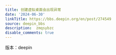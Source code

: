```yaml
---
title: 创建虚拟桌面会出现异常
date: '2024-06-30'
linkTitle: https://bbs.deepin.org/en/post/274549
source: deepin_bbs
description:  zmqsybzc 
disable_comments: true
---
```

版本：deepin 
